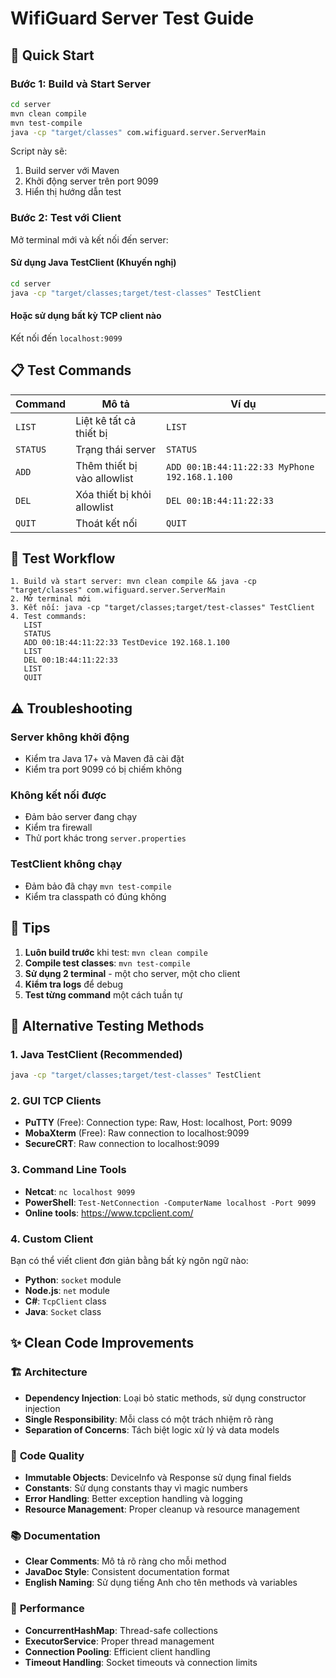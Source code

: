 # WifiGuard Server Test Guide

## 🚀 Quick Start

### Bước 1: Build và Start Server
```bash
cd server
mvn clean compile
mvn test-compile
java -cp "target/classes" com.wifiguard.server.ServerMain
```

Script này sẽ:
1. Build server với Maven
2. Khởi động server trên port 9099
3. Hiển thị hướng dẫn test

### Bước 2: Test với Client
Mở terminal mới và kết nối đến server:

#### Sử dụng Java TestClient (Khuyến nghị)
```bash
cd server
java -cp "target/classes;target/test-classes" TestClient
```

#### Hoặc sử dụng bất kỳ TCP client nào
Kết nối đến `localhost:9099`

## 📋 Test Commands

| Command | Mô tả | Ví dụ |
|---------|-------|-------|
| `LIST` | Liệt kê tất cả thiết bị | `LIST` |
| `STATUS` | Trạng thái server | `STATUS` |
| `ADD` | Thêm thiết bị vào allowlist | `ADD 00:1B:44:11:22:33 MyPhone 192.168.1.100` |
| `DEL` | Xóa thiết bị khỏi allowlist | `DEL 00:1B:44:11:22:33` |
| `QUIT` | Thoát kết nối | `QUIT` |

## 🔄 Test Workflow

```
1. Build và start server: mvn clean compile && java -cp "target/classes" com.wifiguard.server.ServerMain
2. Mở terminal mới
3. Kết nối: java -cp "target/classes;target/test-classes" TestClient
4. Test commands:
   LIST
   STATUS
   ADD 00:1B:44:11:22:33 TestDevice 192.168.1.100
   LIST
   DEL 00:1B:44:11:22:33
   LIST
   QUIT
```

## ⚠️ Troubleshooting

### Server không khởi động
- Kiểm tra Java 17+ và Maven đã cài đặt
- Kiểm tra port 9099 có bị chiếm không

### Không kết nối được
- Đảm bảo server đang chạy
- Kiểm tra firewall
- Thử port khác trong `server.properties`

### TestClient không chạy
- Đảm bảo đã chạy `mvn test-compile`
- Kiểm tra classpath có đúng không

## 🎯 Tips

1. **Luôn build trước** khi test: `mvn clean compile`
2. **Compile test classes**: `mvn test-compile`
3. **Sử dụng 2 terminal** - một cho server, một cho client
4. **Kiểm tra logs** để debug
5. **Test từng command** một cách tuần tự

## 🔧 Alternative Testing Methods

### **1. Java TestClient (Recommended)**
```bash
java -cp "target/classes;target/test-classes" TestClient
```

### **2. GUI TCP Clients**
- **PuTTY** (Free): Connection type: Raw, Host: localhost, Port: 9099
- **MobaXterm** (Free): Raw connection to localhost:9099
- **SecureCRT**: Raw connection to localhost:9099

### **3. Command Line Tools**
- **Netcat**: `nc localhost 9099`
- **PowerShell**: `Test-NetConnection -ComputerName localhost -Port 9099`
- **Online tools**: https://www.tcpclient.com/

### **4. Custom Client**
Bạn có thể viết client đơn giản bằng bất kỳ ngôn ngữ nào:
- **Python**: `socket` module
- **Node.js**: `net` module  
- **C#**: `TcpClient` class
- **Java**: `Socket` class

## ✨ Clean Code Improvements

### 🏗️ **Architecture**
- **Dependency Injection**: Loại bỏ static methods, sử dụng constructor injection
- **Single Responsibility**: Mỗi class có một trách nhiệm rõ ràng
- **Separation of Concerns**: Tách biệt logic xử lý và data models

### 🔧 **Code Quality**
- **Immutable Objects**: DeviceInfo và Response sử dụng final fields
- **Constants**: Sử dụng constants thay vì magic numbers
- **Error Handling**: Better exception handling và logging
- **Resource Management**: Proper cleanup và resource management

### 📚 **Documentation**
- **Clear Comments**: Mô tả rõ ràng cho mỗi method
- **JavaDoc Style**: Consistent documentation format
- **English Naming**: Sử dụng tiếng Anh cho tên methods và variables

### 🚀 **Performance**
- **ConcurrentHashMap**: Thread-safe collections
- **ExecutorService**: Proper thread management
- **Connection Pooling**: Efficient client handling
- **Timeout Handling**: Socket timeouts và connection limits
